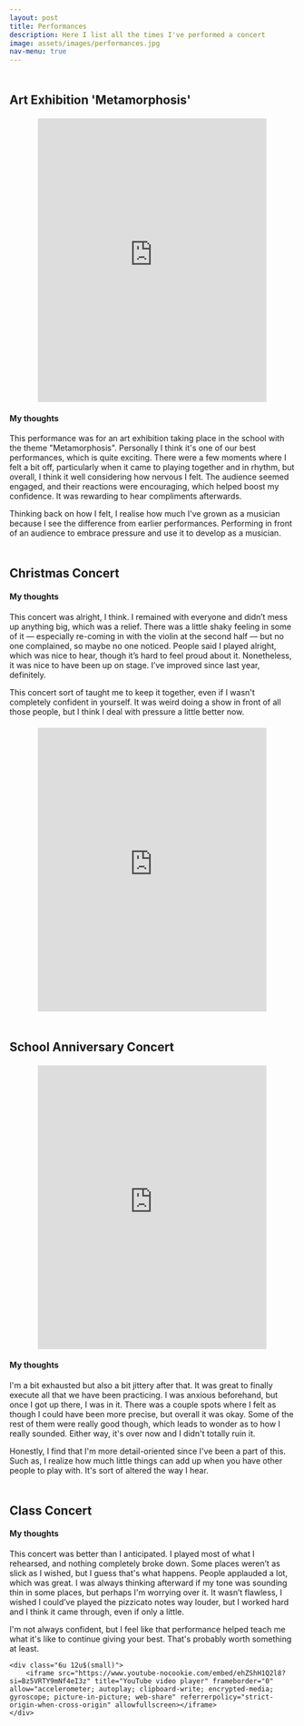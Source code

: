 ```yaml
---
layout: post
title: Performances
description: Here I list all the times I've performed a concert
image: assets/images/performances.jpg
nav-menu: true
---
```

<style>
video, iframe {
	display: flex;
	margin: 20px auto 0 auto;
	width: 80%;
	height: 500px;
}

h2 {
	margin-top: 50px;
}
</style>

<h2 id="content">Art Exhibition 'Metamorphosis'</h2>
<div class="row">
        <div class="6u 12u$(small)">
		<iframe src="https://www.youtube-nocookie.com/embed/anmAdWedvLI?si=3qJ-HKf3ZScDj3aJ" title="YouTube video player" frameborder="0" allow="accelerometer; autoplay; clipboard-write; encrypted-media; gyroscope; picture-in-picture; web-share" referrerpolicy="strict-origin-when-cross-origin" allowfullscreen></iframe>
        </div>
        <div class="6u$ 12u$(small)">
                <h4>My thoughts</h4>
                <p>This performance was for an art exhibition taking place in the school with the theme "Metamorphosis". Personally I think it's one of our best performances, which is quite exciting. There were a few moments where I felt a bit off, particularly when it came to playing together and in rhythm, but overall, I think it well considering how nervous I felt. The audience seemed engaged, and their reactions were encouraging, which helped boost my confidence. It was rewarding to hear compliments afterwards.</p>
                <p>Thinking back on how I felt, I realise how much I've grown as a musician because I see the difference from earlier performances. Performing in front of an audience to embrace pressure and use it to develop as a musician.</p>
        </div>
</div>

<h2 id="content">Christmas Concert</h2>
<div class="row">
	<div class="6u 12u$(small)">
		<h4>My thoughts</h4>
		<p>This concert was alright, I think. I remained with everyone and didn’t mess up anything big, which was a relief. There was a little shaky feeling in some of it — especially re-coming in with the violin at the second half — but no one complained, so maybe no one noticed. People said I played alright, which was nice to hear, though it’s hard to feel proud about it. Nonetheless, it was nice to have been up on stage. I’ve improved since last year, definitely.</p>
		<p>This concert sort of taught me to keep it together, even if I wasn't completely confident in yourself. It was weird doing a show in front of all those people, but I think I deal with pressure a little better now.</p>
	</div>
	<div class="6u$ 12u$(small)">
		<iframe src="https://www.youtube-nocookie.com/embed/sQpVa_QjIg0?si=edyUcP3vGBnsvj4M" title="YouTube video player" frameborder="0" allow="accelerometer; autoplay; clipboard-write; encrypted-media; gyroscope; picture-in-picture; web-share" referrerpolicy="strict-origin-when-cross-origin" allowfullscreen></iframe>
	</div>
</div>

<h2 id="content">School Anniversary Concert</h2>
<div class="row">
	<div class="6u 12u$(small)">
		<iframe src="https://www.youtube-nocookie.com/embed/aJ_nl5SxE8U?si=86MnFlxWmCHTHruD" title="YouTube video player" frameborder="0" allow="accelerometer; autoplay; clipboard-write; encrypted-media; gyroscope; picture-in-picture; web-share" referrerpolicy="strict-origin-when-cross-origin" allowfullscreen></iframe>
	</div>
	<div class="6u$ 12u$(small)">
		<h4>My thoughts</h4>
		<p>I'm a bit exhausted but also a bit jittery after that. It was great to finally execute all that we have been practicing. I was anxious beforehand, but once I got up there, I was in it. There was a couple spots where I felt as though I could have been more precise, but overall it was okay. Some of the rest of them were really good though, which leads to wonder as to how I really sounded. Either way, it's over now and I didn't totally ruin it.</p>
		<p>Honestly, I find that I'm more detail-oriented since I've been a part of this. Such as, I realize how much little things can add up when you have other people to play with. It's sort of altered the way I hear.</p>	
	</div>
</div>

<h2 id="content">Class Concert</h2>
<div class="row">
	<div class="6u 12u$(small)">
		<h4>My thoughts</h4>
		<p>This concert was better than I anticipated. I played most of what I rehearsed, and nothing completely broke down. Some places weren’t as slick as I wished, but I guess that's what happens. People applauded a lot, which was great. I was always thinking afterward if my tone was sounding thin in some places, but perhaps I'm worrying over it. It wasn’t flawless, I wished I could’ve played the pizzicato notes way louder, but I worked hard and I think it came through, even if only a little.</p>
		<p>I'm not always confident, but I feel like that performance helped teach me what it's like to continue giving your best. That's probably worth something at least.</p>
	</div>

	<div class="6u 12u$(small)">
		<iframe src="https://www.youtube-nocookie.com/embed/ehZShH1Q2l8?si=Bz5VRTY9mNf4eI3z" title="YouTube video player" frameborder="0" allow="accelerometer; autoplay; clipboard-write; encrypted-media; gyroscope; picture-in-picture; web-share" referrerpolicy="strict-origin-when-cross-origin" allowfullscreen></iframe>
	</div>
</div>
